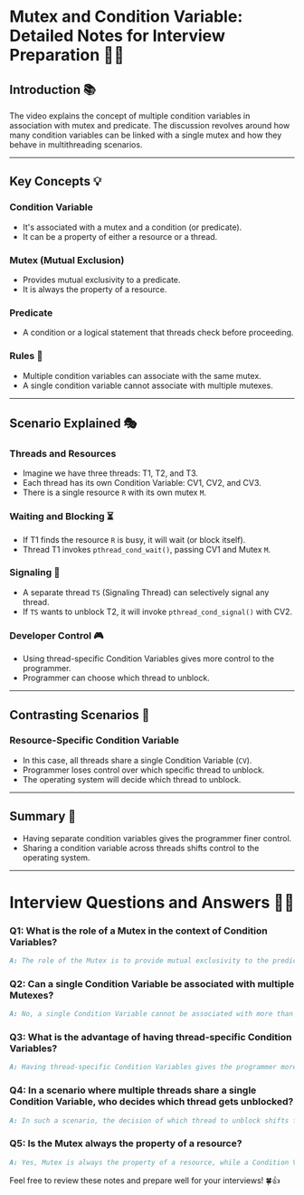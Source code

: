 # Mutex and Condition Variable: Detailed Notes for Interview Preparation 📝🎥

## Introduction 📚
The video explains the concept of multiple condition variables in association with mutex and predicate. The discussion revolves around how many condition variables can be linked with a single mutex and how they behave in multithreading scenarios.

---

## Key Concepts 💡

### Condition Variable
- It's associated with a mutex and a condition (or predicate).
- It can be a property of either a resource or a thread.

### Mutex (Mutual Exclusion)
- Provides mutual exclusivity to a predicate.
- It is always the property of a resource.
  
### Predicate
- A condition or a logical statement that threads check before proceeding.

### Rules 📜
- Multiple condition variables can associate with the same mutex.
- A single condition variable cannot associate with multiple mutexes.

---

## Scenario Explained 🎭

### Threads and Resources
- Imagine we have three threads: T1, T2, and T3.
- Each thread has its own Condition Variable: CV1, CV2, and CV3.
- There is a single resource `R` with its own mutex `M`.

### Waiting and Blocking ⏳
- If T1 finds the resource `R` is busy, it will wait (or block itself).
- Thread T1 invokes `pthread_cond_wait()`, passing CV1 and Mutex `M`.

### Signaling 🚦
- A separate thread `TS` (Signaling Thread) can selectively signal any thread.
- If `TS` wants to unblock T2, it will invoke `pthread_cond_signal()` with CV2.
  
### Developer Control 🎮
- Using thread-specific Condition Variables gives more control to the programmer.
- Programmer can choose which thread to unblock.

---

## Contrasting Scenarios 🔄

### Resource-Specific Condition Variable
- In this case, all threads share a single Condition Variable (`CV`).
- Programmer loses control over which specific thread to unblock.
- The operating system will decide which thread to unblock.

---

## Summary 📝
- Having separate condition variables gives the programmer finer control.
- Sharing a condition variable across threads shifts control to the operating system.

---

# Interview Questions and Answers 🤔💡

### Q1: What is the role of a Mutex in the context of Condition Variables?
```markdown
A: The role of the Mutex is to provide mutual exclusivity to the predicate that the Condition Variable checks. It ensures that when one thread is evaluating the predicate, no other thread can change its state.
```

### Q2: Can a single Condition Variable be associated with multiple Mutexes?
```markdown
A: No, a single Condition Variable cannot be associated with more than one Mutex at a time.
```

### Q3: What is the advantage of having thread-specific Condition Variables?
```markdown
A: Having thread-specific Condition Variables gives the programmer more control to selectively block or unblock specific threads.
```

### Q4: In a scenario where multiple threads share a single Condition Variable, who decides which thread gets unblocked?
```markdown
A: In such a scenario, the decision of which thread to unblock shifts from the programmer to the operating system. The OS will decide based on its scheduling policy.
```

### Q5: Is the Mutex always the property of a resource?
```markdown
A: Yes, Mutex is always the property of a resource, while a Condition Variable could be a property of a resource or a thread.
```

Feel free to review these notes and prepare well for your interviews! 🍀👍
